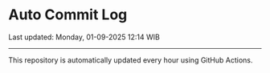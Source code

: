 # Auto Commit Log

Last updated: Monday, 01-09-2025 12:14 WIB

---

This repository is automatically updated every hour using GitHub Actions.

